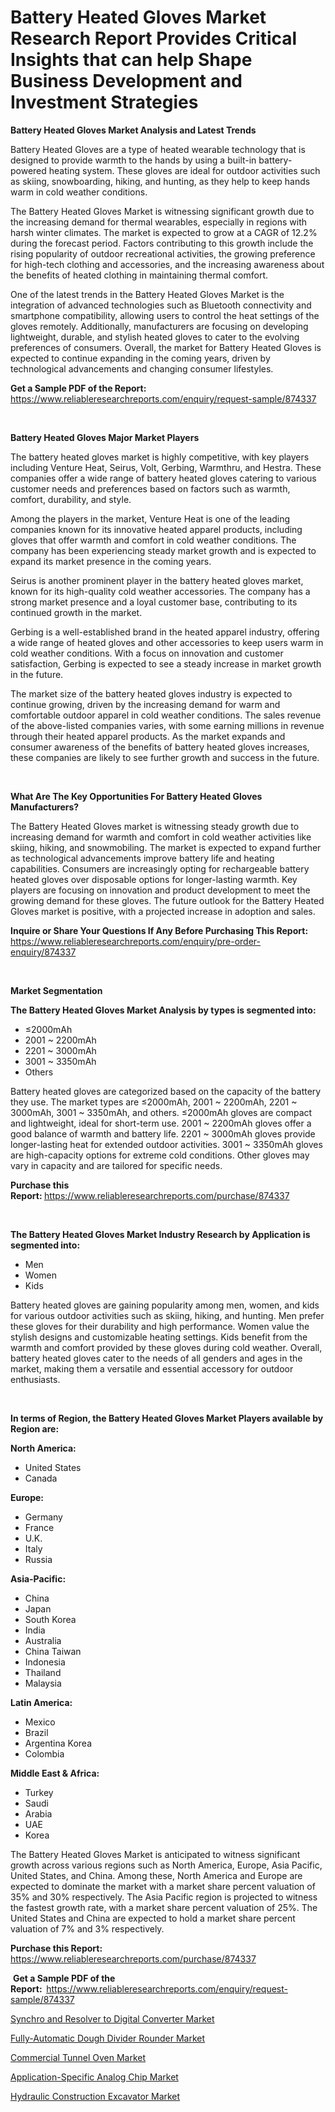 <p><h1>Battery Heated Gloves Market Research Report Provides Critical Insights that can help Shape Business Development and Investment Strategies</h1></p><p><strong>Battery Heated Gloves Market Analysis and Latest Trends</strong></p>
<p><p>Battery Heated Gloves are a type of heated wearable technology that is designed to provide warmth to the hands by using a built-in battery-powered heating system. These gloves are ideal for outdoor activities such as skiing, snowboarding, hiking, and hunting, as they help to keep hands warm in cold weather conditions.</p><p>The Battery Heated Gloves Market is witnessing significant growth due to the increasing demand for thermal wearables, especially in regions with harsh winter climates. The market is expected to grow at a CAGR of 12.2% during the forecast period. Factors contributing to this growth include the rising popularity of outdoor recreational activities, the growing preference for high-tech clothing and accessories, and the increasing awareness about the benefits of heated clothing in maintaining thermal comfort.</p><p>One of the latest trends in the Battery Heated Gloves Market is the integration of advanced technologies such as Bluetooth connectivity and smartphone compatibility, allowing users to control the heat settings of the gloves remotely. Additionally, manufacturers are focusing on developing lightweight, durable, and stylish heated gloves to cater to the evolving preferences of consumers. Overall, the market for Battery Heated Gloves is expected to continue expanding in the coming years, driven by technological advancements and changing consumer lifestyles.</p></p>
<p><strong>Get a Sample PDF of the Report:&nbsp;</strong> <a href="https://www.reliableresearchreports.com/enquiry/request-sample/874337">https://www.reliableresearchreports.com/enquiry/request-sample/874337</a></p>
<p>&nbsp;</p>
<p><strong>Battery Heated Gloves Major Market Players</strong></p>
<p><p>The battery heated gloves market is highly competitive, with key players including Venture Heat, Seirus, Volt, Gerbing, Warmthru, and Hestra. These companies offer a wide range of battery heated gloves catering to various customer needs and preferences based on factors such as warmth, comfort, durability, and style.</p><p>Among the players in the market, Venture Heat is one of the leading companies known for its innovative heated apparel products, including gloves that offer warmth and comfort in cold weather conditions. The company has been experiencing steady market growth and is expected to expand its market presence in the coming years.</p><p>Seirus is another prominent player in the battery heated gloves market, known for its high-quality cold weather accessories. The company has a strong market presence and a loyal customer base, contributing to its continued growth in the market.</p><p>Gerbing is a well-established brand in the heated apparel industry, offering a wide range of heated gloves and other accessories to keep users warm in cold weather conditions. With a focus on innovation and customer satisfaction, Gerbing is expected to see a steady increase in market growth in the future.</p><p>The market size of the battery heated gloves industry is expected to continue growing, driven by the increasing demand for warm and comfortable outdoor apparel in cold weather conditions. The sales revenue of the above-listed companies varies, with some earning millions in revenue through their heated apparel products. As the market expands and consumer awareness of the benefits of battery heated gloves increases, these companies are likely to see further growth and success in the future.</p></p>
<p>&nbsp;</p>
<p><strong>What Are The Key Opportunities For Battery Heated Gloves Manufacturers?</strong></p>
<p><p>The Battery Heated Gloves market is witnessing steady growth due to increasing demand for warmth and comfort in cold weather activities like skiing, hiking, and snowmobiling. The market is expected to expand further as technological advancements improve battery life and heating capabilities. Consumers are increasingly opting for rechargeable battery heated gloves over disposable options for longer-lasting warmth. Key players are focusing on innovation and product development to meet the growing demand for these gloves. The future outlook for the Battery Heated Gloves market is positive, with a projected increase in adoption and sales.</p></p>
<p><strong>Inquire or Share Your Questions If Any Before Purchasing This Report:</strong> <a href="https://www.reliableresearchreports.com/enquiry/pre-order-enquiry/874337">https://www.reliableresearchreports.com/enquiry/pre-order-enquiry/874337</a></p>
<p>&nbsp;</p>
<p><strong>Market Segmentation</strong></p>
<p><strong>The Battery Heated Gloves Market Analysis by types is segmented into:</strong></p>
<p><ul><li>≤2000mAh</li><li>2001 ~ 2200mAh</li><li>2201 ~ 3000mAh</li><li>3001 ~ 3350mAh</li><li>Others</li></ul></p>
<p><p>Battery heated gloves are categorized based on the capacity of the battery they use. The market types are ≤2000mAh, 2001 ~ 2200mAh, 2201 ~ 3000mAh, 3001 ~ 3350mAh, and others. ≤2000mAh gloves are compact and lightweight, ideal for short-term use. 2001 ~ 2200mAh gloves offer a good balance of warmth and battery life. 2201 ~ 3000mAh gloves provide longer-lasting heat for extended outdoor activities. 3001 ~ 3350mAh gloves are high-capacity options for extreme cold conditions. Other gloves may vary in capacity and are tailored for specific needs.</p></p>
<p><strong>Purchase this Report:&nbsp;</strong><a href="https://www.reliableresearchreports.com/purchase/874337">https://www.reliableresearchreports.com/purchase/874337</a></p>
<p>&nbsp;</p>
<p><strong>The Battery Heated Gloves Market Industry Research by Application is segmented into:</strong></p>
<p><ul><li>Men</li><li>Women</li><li>Kids</li></ul></p>
<p><p>Battery heated gloves are gaining popularity among men, women, and kids for various outdoor activities such as skiing, hiking, and hunting. Men prefer these gloves for their durability and high performance. Women value the stylish designs and customizable heating settings. Kids benefit from the warmth and comfort provided by these gloves during cold weather. Overall, battery heated gloves cater to the needs of all genders and ages in the market, making them a versatile and essential accessory for outdoor enthusiasts.</p></p>
<p>&nbsp;</p>
<p><strong>In terms of Region, the Battery Heated Gloves Market Players available by Region are:</strong></p>
<p>
    <p> <strong> North America: </strong>
        <ul>
            <li>United States</li>
            <li>Canada</li>
        </ul>
        </p> 
    <p> <strong> Europe: </strong>
        <ul>
            <li>Germany</li>
            <li>France</li>
            <li>U.K.</li>
            <li>Italy</li>
            <li>Russia</li>
        </ul>
        </p> 
    <p> <strong> Asia-Pacific: </strong>
        <ul>
            <li>China</li>
            <li>Japan</li>
            <li>South Korea</li>
            <li>India</li>
            <li>Australia</li>
            <li>China Taiwan</li>
            <li>Indonesia</li>
            <li>Thailand</li>
            <li>Malaysia</li>
        </ul>
        </p> 
    <p> <strong> Latin America: </strong>
        <ul>
            <li>Mexico</li>
            <li>Brazil</li>
            <li>Argentina Korea</li>
            <li>Colombia</li>
        </ul>
        </p> 
    <p> <strong> Middle East & Africa: </strong>
        <ul>
            <li>Turkey</li>
            <li>Saudi</li>
            <li>Arabia</li>
            <li>UAE</li>
            <li>Korea</li>
        </ul>
    </p>
    </p>
<p><p>The Battery Heated Gloves Market is anticipated to witness significant growth across various regions such as North America, Europe, Asia Pacific, United States, and China. Among these, North America and Europe are expected to dominate the market with a market share percent valuation of 35% and 30% respectively. The Asia Pacific region is projected to witness the fastest growth rate, with a market share percent valuation of 25%. The United States and China are expected to hold a market share percent valuation of 7% and 3% respectively.</p></p>
<p><strong>Purchase this Report: </strong><a href="https://www.reliableresearchreports.com/purchase/874337">https://www.reliableresearchreports.com/purchase/874337</a></p>
<p>&nbsp;<strong>Get a Sample PDF of the Report:&nbsp;&nbsp;</strong><a href="https://www.reliableresearchreports.com/enquiry/request-sample/874337">https://www.reliableresearchreports.com/enquiry/request-sample/874337</a></p>
<p><strong></strong></p>
<p><p><a href="https://view.publitas.com/reportprime-1/synchro-and-resolver-to-digital-converter-market-offer-valuable-insights-into-market-size-market-share-market-trends-and-projections-spanning-from-2024-to-2031/">Synchro and Resolver to Digital Converter Market</a></p><p><a href="https://carnation-joke-41f.notion.site/Fully-Automatic-Dough-Divider-Rounder-Market-A-Comprehensive-Report-of-its-Market-Share-Growth-Tr-ffc418e4f34d49b79ef49225ae138205">Fully-Automatic Dough Divider Rounder Market</a></p><p><a href="https://extreme-scabiosa-c81.notion.site/Commercial-Tunnel-Oven-Market-Growth-Market-Trends-COVID-19-Impact-and-Forecasts-for-period-from--1ccb3c06f8794ec9af6ccba99fd5f02c">Commercial Tunnel Oven Market</a></p><p><a href="https://view.publitas.com/reportprime-1/application-specific-analog-chip-market-dynamics-2024-2031-also-about-its-market-trends-projections-and-opportunities/">Application-Specific Analog Chip Market</a></p><p><a href="https://adventurous-uranium-ef9.notion.site/Hydraulic-Construction-Excavator-Market-Research-Report-Provides-thorough-Industry-Overview-which-o-1ad0e8156e2349b69fcf9bac54ae8eb0">Hydraulic Construction Excavator Market</a></p></p>